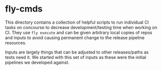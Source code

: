 # fly-cmds

This directory contains a collection of helpful scripts to run individual CI tasks on concourse to
decrease development/testing time when working on CI. They use `fly execute` and can be given
arbitrary local copies of repos and inputs to avoid causing permanent change to the release pipeline
resources.

Inputs are largely things that can be adjusted to other releases/paths as tests need it. We started with this
set of inputs as these were the initial pipelines we developed against.

